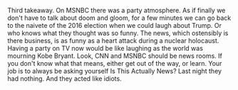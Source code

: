 Third takeaway. On MSNBC there was a party atmosphere. As if finally we don't have to talk about doom and gloom, for a few minutes we can go back to the naivete of the 2016 election when we could laugh about Trump. Or who knows what they thought was so funny. The news, which ostensibly is there business, is as funny as a heart attack during a nuclear holocaust. Having a party on TV now would be like laughing as the world was mourning Kobe Bryant. Look, CNN and MSNBC should be news rooms. If you don't know what that means, either get out of the way, or learn. Your job is to always be asking yourself Is This Actually News? Last night they had nothing. And they acted like idiots. 
